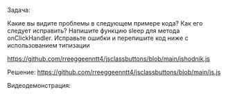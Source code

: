 Задача:

Какие вы видите проблемы в следующем примере кода? Как его следует исправить? Напишите функцию sleep для метода onClickHandler. Исправьте ошибки и перепишите код ниже с использованием типизации

https://github.com/rreeggeenntt4/jsclassbuttons/blob/main/ishodnik.js




Решение: https://github.com/rreeggeenntt4/jsclassbuttons/blob/main/js.js

Видеодемонстрация: 